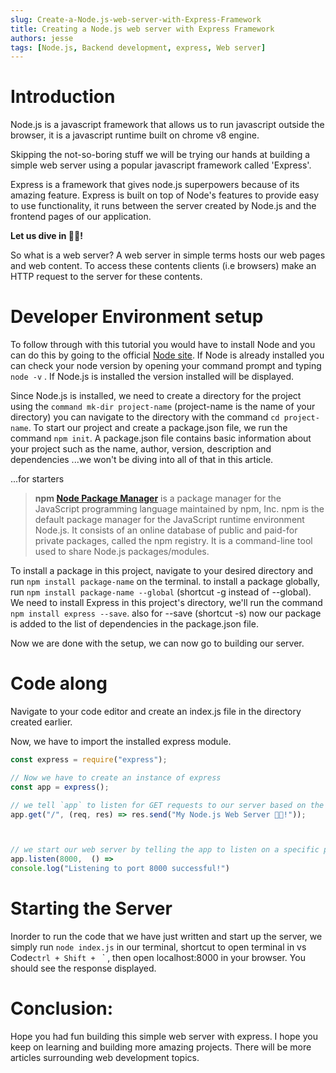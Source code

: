 ```yaml
---
slug: Create-a-Node.js-web-server-with-Express-Framework
title: Creating a Node.js web server with Express Framework
authors: jesse
tags: [Node.js, Backend development, express, Web server]
---
```


# Introduction
Node.js is a javascript framework that allows us to run javascript outside the browser, it is a javascript runtime built on chrome v8 engine.

Skipping the not-so-boring stuff we will be trying our hands at building a simple web server using a popular javascript framework called 'Express'. 

<!-- truncate -->

Express is a framework that gives node.js superpowers because of its amazing feature. Express is built on top of Node's features to provide easy to use functionality, it runs between the server created by Node.js and the frontend pages of our application.

**Let us dive in 👨‍💻!**

So what is a web server? A web server in simple terms hosts our web pages and web content. To access these contents clients (i.e browsers) make an HTTP request to the server for these contents.

# Developer Environment setup

To follow through with this tutorial you would have to install Node and you can do this by going to the official [Node site](https://nodejs.org/en/). If Node is already installed you can check your node version by opening your command prompt and typing `node -v` . If Node.js is installed the version installed will be displayed.

Since Node.js is installed, we need to create a directory for the project using the `command mk-dir project-name` (project-name is the name of your directory) you can navigate to the directory with the command `cd project-name`. To start our project and create a package.json file, we run the command `npm init`. A package.json file contains basic information about your project such as the name, author, version, description and dependencies ...we won't be diving into all of that in this article.

...for starters

> **npm [Node Package Manager](npmjs.com)** is a package manager for the JavaScript programming language maintained by npm, Inc. npm is the default package manager for the JavaScript runtime environment Node.js. It consists of an online database of public and paid-for private packages, called the npm registry. It is a command-line tool used to share Node.js packages/modules.

To install a package in this project, navigate to your desired directory and run `npm install package-name` on the terminal. to install a package globally, run `npm install package-name --global` (shortcut -g instead of --global). We need to install Express in this project's directory, we'll run the command `npm install express --save`. also for --save (shortcut -s) now our package is added to the list of dependencies in the package.json file.

Now we are done with the setup, we can now go to building our server.

# Code along

Navigate to your code editor and create an index.js file in the directory created earlier.

Now, we have to import the installed express module.

```javascript
const express = require("express");

// Now we have to create an instance of express
const app = express();

// we tell `app` to listen for GET requests to our server based on the specified path ('/') and send a specific response, using the get() method:
app.get("/", (req, res) => res.send("My Node.js Web Server 🐱‍🏍!"));



// we start our web server by telling the app to listen on a specific port (8000 in this case) and run our callback function when the server starts up:
app.listen(8000,  () =>
console.log("Listening to port 8000 successful!")
```

# Starting the Server

Inorder to run the code that we have just written and start up the server, we simply run `node index.js` in our terminal, shortcut to open terminal in vs Code`ctrl + Shift + ` ` , then open localhost:8000 in your browser. You should see the response displayed.

# Conclusion:

Hope you had fun building this simple web server with express. I hope you keep on learning and building more amazing projects. There will be more articles surrounding web development topics.
